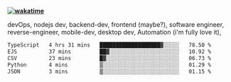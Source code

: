 **[![wakatime](https://wakatime.com/badge/user/87646243-158a-4241-a3cb-668e1fa2dbb8.svg)](https://wakatime.com/@87646243-158a-4241-a3cb-668e1fa2dbb8?style=plastic)**


devOps, nodejs dev, backend-dev, frontend (maybe?), software engineer, reverse-engineer, mobile-dev, desktop dev, Automation (i'm fully love it), 

<!--START_SECTION:waka-->

```txt
TypeScript   4 hrs 31 mins   ███████████████████▓░░░░░   78.50 %
EJS          37 mins         ██▓░░░░░░░░░░░░░░░░░░░░░░   10.92 %
CSV          23 mins         █▓░░░░░░░░░░░░░░░░░░░░░░░   06.73 %
Python       4 mins          ▒░░░░░░░░░░░░░░░░░░░░░░░░   01.29 %
JSON         3 mins          ▒░░░░░░░░░░░░░░░░░░░░░░░░   01.15 %
```

<!--END_SECTION:waka-->
